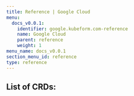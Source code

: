 ```yaml
---
title: Reference | Google Cloud
menu:
  docs_v0.0.1:
    identifier: google.kubeform.com-reference
    name: Google Cloud
    parent: reference
    weight: 1
menu_name: docs_v0.0.1
section_menu_id: reference
type: reference
---
```


## List of CRDs:
